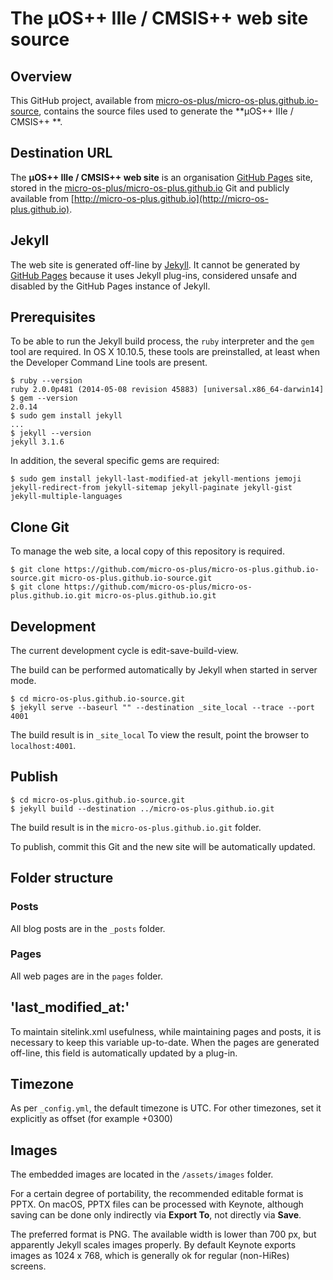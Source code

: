 # The µOS++ IIIe / CMSIS++ web site source


## Overview

This GitHub project, available from [micro-os-plus/micro-os-plus.github.io-source](https://github.com/micro-os-plus/micro-os-plus.github.io-source), contains the source files used to generate the **µOS++ IIIe / CMSIS++ **.

## Destination URL

The **µOS++ IIIe / CMSIS++ web site** is an organisation [GitHub Pages](https://pages.github.com) site, stored in the [micro-os-plus/micro-os-plus.github.io](https://github.com/micro-os-plus/micro-os-plus.github.io) Git and publicly available from [http://micro-os-plus.github.io](http://micro-os-plus.github.io).


## Jekyll

The web site is generated off-line by [Jekyll](http://jekyllrb.com). It cannot be generated by [GitHub Pages](https://pages.github.com) because it uses Jekyll plug-ins, considered unsafe and disabled by the GitHub Pages instance of Jekyll.

## Prerequisites

To be able to run the Jekyll build process, the `ruby` interpreter and the `gem` tool are required. In OS X 10.10.5, these tools are preinstalled, at least when the Developer Command Line tools are present.

```
$ ruby --version
ruby 2.0.0p481 (2014-05-08 revision 45883) [universal.x86_64-darwin14]
$ gem --version
2.0.14
$ sudo gem install jekyll
...
$ jekyll --version
jekyll 3.1.6
```

In addition, the several specific gems are required:

```
$ sudo gem install jekyll-last-modified-at jekyll-mentions jemoji jekyll-redirect-from jekyll-sitemap jekyll-paginate jekyll-gist jekyll-multiple-languages
```

## Clone Git

To manage the web site, a local copy of this repository is required.

```
$ git clone https://github.com/micro-os-plus/micro-os-plus.github.io-source.git micro-os-plus.github.io-source.git
$ git clone https://github.com/micro-os-plus/micro-os-plus.github.io.git micro-os-plus.github.io.git
```

## Development

The current development cycle is edit-save-build-view.

The build can be performed automatically by Jekyll when started in server mode.

```
$ cd micro-os-plus.github.io-source.git
$ jekyll serve --baseurl "" --destination _site_local --trace --port 4001
```

The build result is in `_site_local`
To view the result, point the browser to `localhost:4001`.

## Publish

```
$ cd micro-os-plus.github.io-source.git
$ jekyll build --destination ../micro-os-plus.github.io.git
```

The build result is in the `micro-os-plus.github.io.git` folder.

To publish, commit this Git and the new site will be automatically updated.

## Folder structure

### Posts

All blog posts are in the `_posts` folder.

### Pages

All web pages are in the `pages` folder.

## 'last\_modified\_at:'

To maintain sitelink.xml usefulness, while maintaining pages and posts, it is necessary to keep this variable up-to-date. When the pages are generated off-line, this field is automatically updated by a plug-in.

## Timezone

As per `_config.yml`, the default timezone is UTC. For other timezones, set it explicitly as offset (for example +0300)

## Images

The embedded images are located in the `/assets/images` folder.


For a certain degree of portability, the recommended editable format is PPTX. On macOS, PPTX files can be processed with Keynote, although saving can be done only indirectly via **Export To**, not directly via **Save**.

The preferred format is PNG. The available width is lower than 700 px, but apparently Jekyll scales images properly. By default Keynote exports images as 1024 x 768, which is generally ok for regular (non-HiRes) screens.
